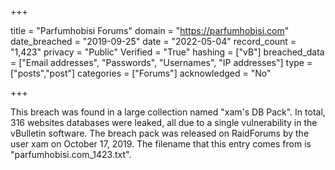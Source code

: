 +++

title = "Parfumhobisi Forums"
domain = "https://parfumhobisi.com"
date_breached = "2019-09-25"
date = "2022-05-04"
record_count = "1,423"
privacy = "Public"
Verified = "True"
hashing = ["vB"]
breached_data = ["Email addresses", "Passwords", "Usernames", "IP addresses"]
type = ["posts","post"]
categories = ["Forums"]
acknowledged = "No"


+++


This breach was found in a large collection named "xam's DB Pack". In total, 316 websites databases were leaked, all due to a single vulnerability in the vBulletin software. The breach pack was released on RaidForums by the user xam on October 17, 2019. The filename that this entry comes from is "parfumhobisi.com_1423.txt".

